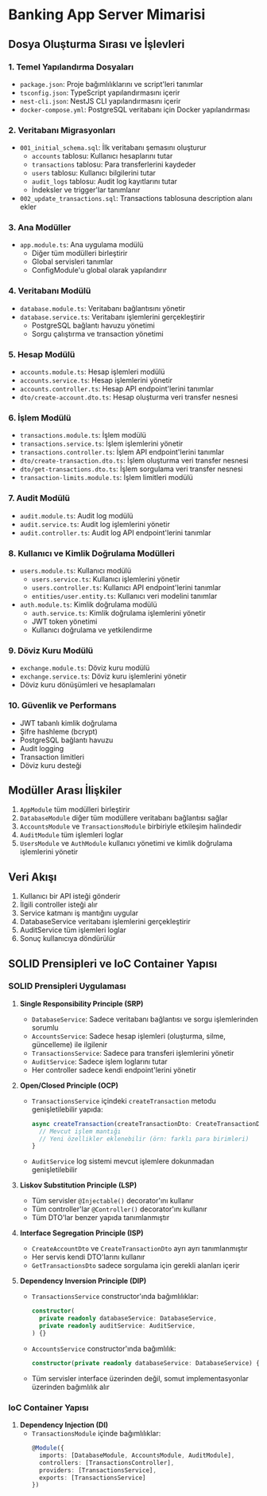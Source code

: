 # Banking App Server Mimarisi

## Dosya Oluşturma Sırası ve İşlevleri

### 1. Temel Yapılandırma Dosyaları
- `package.json`: Proje bağımlılıklarını ve script'leri tanımlar
- `tsconfig.json`: TypeScript yapılandırmasını içerir
- `nest-cli.json`: NestJS CLI yapılandırmasını içerir
- `docker-compose.yml`: PostgreSQL veritabanı için Docker yapılandırması

### 2. Veritabanı Migrasyonları
- `001_initial_schema.sql`: İlk veritabanı şemasını oluşturur
  - `accounts` tablosu: Kullanıcı hesaplarını tutar
  - `transactions` tablosu: Para transferlerini kaydeder
  - `users` tablosu: Kullanıcı bilgilerini tutar
  - `audit_logs` tablosu: Audit log kayıtlarını tutar
  - İndeksler ve trigger'lar tanımlanır
- `002_update_transactions.sql`: Transactions tablosuna description alanı ekler

### 3. Ana Modüller
- `app.module.ts`: Ana uygulama modülü
  - Diğer tüm modülleri birleştirir
  - Global servisleri tanımlar
  - ConfigModule'u global olarak yapılandırır

### 4. Veritabanı Modülü
- `database.module.ts`: Veritabanı bağlantısını yönetir
- `database.service.ts`: Veritabanı işlemlerini gerçekleştirir
  - PostgreSQL bağlantı havuzu yönetimi
  - Sorgu çalıştırma ve transaction yönetimi

### 5. Hesap Modülü
- `accounts.module.ts`: Hesap işlemleri modülü
- `accounts.service.ts`: Hesap işlemlerini yönetir
- `accounts.controller.ts`: Hesap API endpoint'lerini tanımlar
- `dto/create-account.dto.ts`: Hesap oluşturma veri transfer nesnesi

### 6. İşlem Modülü
- `transactions.module.ts`: İşlem modülü
- `transactions.service.ts`: İşlem işlemlerini yönetir
- `transactions.controller.ts`: İşlem API endpoint'lerini tanımlar
- `dto/create-transaction.dto.ts`: İşlem oluşturma veri transfer nesnesi
- `dto/get-transactions.dto.ts`: İşlem sorgulama veri transfer nesnesi
- `transaction-limits.module.ts`: İşlem limitleri modülü

### 7. Audit Modülü
- `audit.module.ts`: Audit log modülü
- `audit.service.ts`: Audit log işlemlerini yönetir
- `audit.controller.ts`: Audit log API endpoint'lerini tanımlar

### 8. Kullanıcı ve Kimlik Doğrulama Modülleri
- `users.module.ts`: Kullanıcı modülü
  - `users.service.ts`: Kullanıcı işlemlerini yönetir
  - `users.controller.ts`: Kullanıcı API endpoint'lerini tanımlar
  - `entities/user.entity.ts`: Kullanıcı veri modelini tanımlar
- `auth.module.ts`: Kimlik doğrulama modülü
  - `auth.service.ts`: Kimlik doğrulama işlemlerini yönetir
  - JWT token yönetimi
  - Kullanıcı doğrulama ve yetkilendirme

### 9. Döviz Kuru Modülü
- `exchange.module.ts`: Döviz kuru modülü
- `exchange.service.ts`: Döviz kuru işlemlerini yönetir
- Döviz kuru dönüşümleri ve hesaplamaları

### 10. Güvenlik ve Performans
- JWT tabanlı kimlik doğrulama
- Şifre hashleme (bcrypt)
- PostgreSQL bağlantı havuzu
- Audit logging
- Transaction limitleri
- Döviz kuru desteği

## Modüller Arası İlişkiler

1. `AppModule` tüm modülleri birleştirir
2. `DatabaseModule` diğer tüm modüllere veritabanı bağlantısı sağlar
3. `AccountsModule` ve `TransactionsModule` birbiriyle etkileşim halindedir
4. `AuditModule` tüm işlemleri loglar
5. `UsersModule` ve `AuthModule` kullanıcı yönetimi ve kimlik doğrulama işlemlerini yönetir

## Veri Akışı

1. Kullanıcı bir API isteği gönderir
2. İlgili controller isteği alır
3. Service katmanı iş mantığını uygular
4. DatabaseService veritabanı işlemlerini gerçekleştirir
5. AuditService tüm işlemleri loglar
6. Sonuç kullanıcıya döndürülür

## SOLID Prensipleri ve IoC Container Yapısı

### SOLID Prensipleri Uygulaması

1. **Single Responsibility Principle (SRP)**
   - `DatabaseService`: Sadece veritabanı bağlantısı ve sorgu işlemlerinden sorumlu
   - `AccountsService`: Sadece hesap işlemleri (oluşturma, silme, güncelleme) ile ilgilenir
   - `TransactionsService`: Sadece para transferi işlemlerini yönetir
   - `AuditService`: Sadece işlem loglarını tutar
   - Her controller sadece kendi endpoint'lerini yönetir

2. **Open/Closed Principle (OCP)**
   - `TransactionsService` içindeki `createTransaction` metodu genişletilebilir yapıda:
     ```typescript
     async createTransaction(createTransactionDto: CreateTransactionDto) {
       // Mevcut işlem mantığı
       // Yeni özellikler eklenebilir (örn: farklı para birimleri)
     }
     ```
   - `AuditService` log sistemi mevcut işlemlere dokunmadan genişletilebilir

3. **Liskov Substitution Principle (LSP)**
   - Tüm servisler `@Injectable()` decorator'ını kullanır
   - Tüm controller'lar `@Controller()` decorator'ını kullanır
   - Tüm DTO'lar benzer yapıda tanımlanmıştır

4. **Interface Segregation Principle (ISP)**
   - `CreateAccountDto` ve `CreateTransactionDto` ayrı ayrı tanımlanmıştır
   - Her servis kendi DTO'larını kullanır
   - `GetTransactionsDto` sadece sorgulama için gerekli alanları içerir

5. **Dependency Inversion Principle (DIP)**
   - `TransactionsService` constructor'ında bağımlılıklar:
     ```typescript
     constructor(
       private readonly databaseService: DatabaseService,
       private readonly auditService: AuditService,
     ) {}
     ```
   - `AccountsService` constructor'ında bağımlılık:
     ```typescript
     constructor(private readonly databaseService: DatabaseService) {}
     ```
   - Tüm servisler interface üzerinden değil, somut implementasyonlar üzerinden bağımlılık alır

### IoC Container Yapısı

1. **Dependency Injection (DI)**
   - `TransactionsModule` içinde bağımlılıklar:
     ```typescript
     @Module({
       imports: [DatabaseModule, AccountsModule, AuditModule],
       controllers: [TransactionsController],
       providers: [TransactionsService],
       exports: [TransactionsService]
     })
     ```